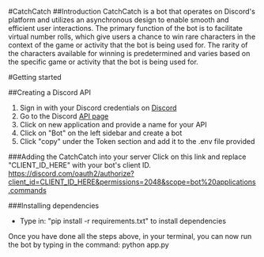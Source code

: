 #CatchCatch
##Introduction
CatchCatch is a bot that operates on Discord's platform and utilizes an asynchronous design to enable smooth and efficient user interactions. The primary function of the bot is to facilitate virtual number rolls, which give users a chance to win rare characters in the context of the game or activity that the bot is being used for. The rarity of the characters available for winning is predetermined and varies based on the specific game or activity that the bot is being used for.

#Getting started

##Creating a Discord API
<ol>
 <li>Sign in with your Discord credentials on <a href="https://discord.com">Discord</a> </li>
 <li>Go to the Discord <a href=https://discord.com/developers/applications>API page </a></li>
  <li> Click on new application and provide a name for your API </li>
  <li>Click on "Bot" on the left sidebar and create a bot</li>
  <li>Click "copy" under the Token section and add it to the .env file provided</li>
 </ol>
  
  ###Adding the CatchCatch into your server</h3>
  Click on this link and replace "CLIENT_ID_HERE" with your bot's client ID.
  https://discord.com/oauth2/authorize?client_id=CLIENT_ID_HERE&permissions=2048&scope=bot%20applications.commands


###Installing dependencies
<ul>
  <li>Type in: "pip install -r requirements.txt" to install dependencies</li>
  </ul>
 
  Once you have done all the steps above, in your terminal, you can now run the bot by typing in the command: python app.py
